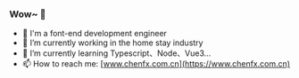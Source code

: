 ### Wow~ 👋

- 🤔 I'm a font-end development engineer
- 🔭 I’m currently working in the home stay industry
- 🌱 I’m currently learning Typescript、Node、Vue3...
- 📫 How to reach me: [www.chenfx.com.cn](https://www.chenfx.com.cn)

<!--
**chenfaxiang/chenfaxiang** is a ✨ _special_ ✨ repository because its `README.md` (this file) appears on your GitHub profile.

Here are some ideas to get you started:

- 🔭 I’m currently working on ...
- 🌱 I’m currently learning ...
- 👯 I’m looking to collaborate on ...
- 🤔 I’m looking for help with ...
- 💬 Ask me about ...
- 📫 How to reach me: ...
- 😄 Pronouns: ...
- ⚡ Fun fact: ...
-->

